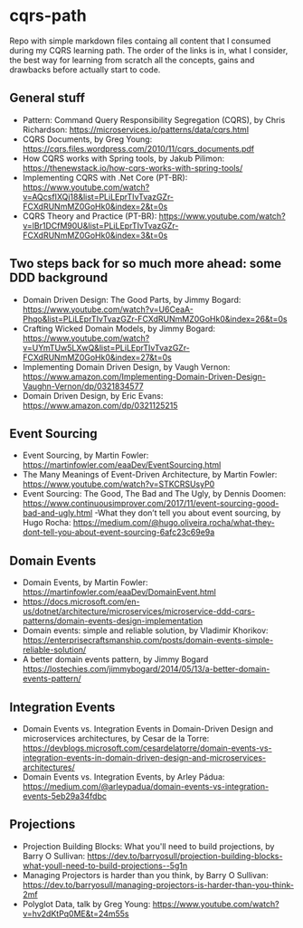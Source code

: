 # cqrs-path
Repo with simple markdown files containg all content that I consumed during my CQRS learning path. The order of the links is in, what I consider, the best way for learning from scratch all the concepts, gains and drawbacks before actually start to code.

## General stuff

- Pattern: Command Query Responsibility Segregation (CQRS), by Chris Richardson: https://microservices.io/patterns/data/cqrs.html
- CQRS Documents, by Greg Young: https://cqrs.files.wordpress.com/2010/11/cqrs_documents.pdf
- How CQRS works with Spring tools, by Jakub Pilimon:  https://thenewstack.io/how-cqrs-works-with-spring-tools/
- Implementing CQRS with .Net Core (PT-BR): https://www.youtube.com/watch?v=AQcsfIXQj18&list=PLiLEprTIvTvazGZr-FCXdRUNmMZ0GoHk0&index=2&t=0s
- CQRS Theory and Practice (PT-BR): https://www.youtube.com/watch?v=lBr1DCfM90U&list=PLiLEprTIvTvazGZr-FCXdRUNmMZ0GoHk0&index=3&t=0s

## Two steps back for so much more ahead: some DDD background 

- Domain Driven Design: The Good Parts, by Jimmy Bogard: https://www.youtube.com/watch?v=U6CeaA-Phqo&list=PLiLEprTIvTvazGZr-FCXdRUNmMZ0GoHk0&index=26&t=0s
- Crafting Wicked Domain Models, by Jimmy Bogard: https://www.youtube.com/watch?v=UYmTUw5LXwQ&list=PLiLEprTIvTvazGZr-FCXdRUNmMZ0GoHk0&index=27&t=0s
- Implementing Domain Driven Design, by Vaugh Vernon: https://www.amazon.com/Implementing-Domain-Driven-Design-Vaughn-Vernon/dp/0321834577
- Domain Driven Design, by Eric Evans: https://www.amazon.com/dp/0321125215

## Event Sourcing

- Event Sourcing, by Martin Fowler: https://martinfowler.com/eaaDev/EventSourcing.html
- The Many Meanings of Event-Driven Architecture, by Martin Fowler: https://www.youtube.com/watch?v=STKCRSUsyP0
- Event Sourcing: The Good, The Bad and The Ugly, by Dennis Doomen: https://www.continuousimprover.com/2017/11/event-sourcing-good-bad-and-ugly.html
-What they don’t tell you about event sourcing, by Hugo Rocha: https://medium.com/@hugo.oliveira.rocha/what-they-dont-tell-you-about-event-sourcing-6afc23c69e9a

## Domain Events

- Domain Events, by Martin Fowler: https://martinfowler.com/eaaDev/DomainEvent.html
- https://docs.microsoft.com/en-us/dotnet/architecture/microservices/microservice-ddd-cqrs-patterns/domain-events-design-implementation
- Domain events: simple and reliable solution, by Vladimir Khorikov: https://enterprisecraftsmanship.com/posts/domain-events-simple-reliable-solution/
- A better domain events pattern, by Jimmy Bogard https://lostechies.com/jimmybogard/2014/05/13/a-better-domain-events-pattern/

## Integration Events

- Domain Events vs. Integration Events in Domain-Driven Design and microservices architectures, by Cesar de la Torre: https://devblogs.microsoft.com/cesardelatorre/domain-events-vs-integration-events-in-domain-driven-design-and-microservices-architectures/
- Domain Events vs. Integration Events, by Arley Pádua: https://medium.com/@arleypadua/domain-events-vs-integration-events-5eb29a34fdbc

## Projections

- Projection Building Blocks: What you'll need to build projections, by Barry O Sullivan: https://dev.to/barryosull/projection-building-blocks-what-youll-need-to-build-projections--5g1n
- Managing Projectors is harder than you think, by Barry O Sullivan: https://dev.to/barryosull/managing-projectors-is-harder-than-you-think-2mf 
- Polyglot Data, talk by Greg Young: https://www.youtube.com/watch?v=hv2dKtPq0ME&t=24m55s
